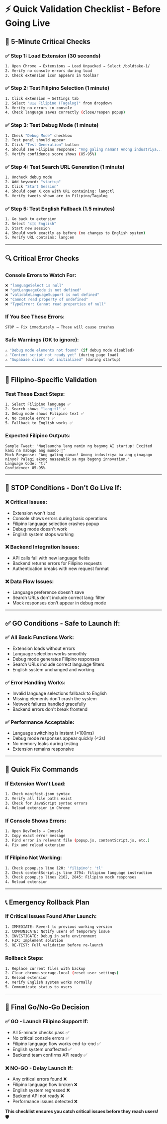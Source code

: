 # ⚡ Quick Validation Checklist - Before Going Live

## 🚀 5-Minute Critical Checks

### ✅ **Step 1: Load Extension (30 seconds)**
```bash
1. Open Chrome → Extensions → Load Unpacked → Select /boldtake-1/
2. Verify no console errors during load
3. Check extension icon appears in toolbar
```

### ✅ **Step 2: Test Filipino Selection (1 minute)**
```bash
1. Click extension → Settings tab
2. Select "🇵🇭 Filipino (Tagalog)" from dropdown
3. Verify no errors in console
4. Check language saves correctly (close/reopen popup)
```

### ✅ **Step 3: Test Debug Mode (1 minute)**
```bash
1. Check "Debug Mode" checkbox
2. Test panel should appear
3. Click "Test Generation" button
4. Should see Filipino response: "Ang galing naman! Anong industriya..."
5. Verify confidence score shows (85-95%)
```

### ✅ **Step 4: Test Search URL Generation (1 minute)**
```bash
1. Uncheck debug mode
2. Add keyword: "startup"
3. Click "Start Session"
4. Should open X.com with URL containing: lang:tl
5. Verify tweets shown are in Filipino/Tagalog
```

### ✅ **Step 5: Test English Fallback (1.5 minutes)**
```bash
1. Go back to extension
2. Select "🇺🇸 English"
3. Start new session
4. Should work exactly as before (no changes to English system)
5. Verify URL contains: lang:en
```

---

## 🔍 Critical Error Checks

### Console Errors to Watch For:
```javascript
❌ "languageSelect is null" 
❌ "getLanguageCode is not defined"
❌ "validateLanguageSupport is not defined"
❌ "Cannot read property of undefined"
❌ "TypeError: Cannot read properties of null"
```

### If You See These Errors:
```bash
STOP → Fix immediately → These will cause crashes
```

### Safe Warnings (OK to ignore):
```javascript
⚠️ "Debug mode elements not found" (if debug mode disabled)
⚠️ "Content script not ready yet" (during page load)
⚠️ "Supabase client not initialized" (during startup)
```

---

## 🎯 Filipino-Specific Validation

### Test These Exact Steps:
```bash
1. Select Filipino language ✅
2. Search shows "lang:tl" ✅  
3. Debug mode shows Filipino text ✅
4. No console errors ✅
5. Fallback to English works ✅
```

### Expected Filipino Outputs:
```
Sample Tweet: "Naglauncha lang namin ng bagong AI startup! Excited kami na mabago ang mundo 🚀"
Mock Response: "Ang galing naman! Anong industriya ba ang ginagago ninyo? Palagi akong nasasabik sa mga bagong innovation."
Language Code: "tl"
Confidence: 85-95%
```

---

## 🚨 STOP Conditions - Don't Go Live If:

### ❌ **Critical Issues:**
- Extension won't load
- Console shows errors during basic operations
- Filipino language selection crashes popup
- Debug mode doesn't work
- English system stops working

### ❌ **Backend Integration Issues:**
- API calls fail with new language fields
- Backend returns errors for Filipino requests
- Authentication breaks with new request format

### ❌ **Data Flow Issues:**
- Language preference doesn't save
- Search URLs don't include correct lang: filter
- Mock responses don't appear in debug mode

---

## ✅ GO Conditions - Safe to Launch If:

### ✅ **All Basic Functions Work:**
- Extension loads without errors
- Language selection works smoothly
- Debug mode generates Filipino responses
- Search URLs include correct language filters
- English system unchanged and working

### ✅ **Error Handling Works:**
- Invalid language selections fallback to English
- Missing elements don't crash the system
- Network failures handled gracefully
- Backend errors don't break frontend

### ✅ **Performance Acceptable:**
- Language switching is instant (<100ms)
- Debug mode responses appear quickly (<3s)
- No memory leaks during testing
- Extension remains responsive

---

## 🔧 Quick Fix Commands

### If Extension Won't Load:
```bash
1. Check manifest.json syntax
2. Verify all file paths exist
3. Check for JavaScript syntax errors
4. Reload extension in Chrome
```

### If Console Shows Errors:
```bash
1. Open DevTools → Console
2. Copy exact error message
3. Find error in relevant file (popup.js, contentScript.js, etc.)
4. Fix and reload extension
```

### If Filipino Not Working:
```bash
1. Check popup.js line 120: 'filipino': 'tl'
2. Check contentScript.js line 3794: filipino language instruction
3. Check popup.js lines 2102, 2045: Filipino mock responses
4. Reload extension
```

---

## 📞 Emergency Rollback Plan

### If Critical Issues Found After Launch:
```bash
1. IMMEDIATE: Revert to previous working version
2. COMMUNICATE: Notify users of temporary issue
3. INVESTIGATE: Debug in safe environment
4. FIX: Implement solution
5. RE-TEST: Full validation before re-launch
```

### Rollback Steps:
```bash
1. Replace current files with backup
2. Clear chrome.storage.local (reset user settings)
3. Reload extension
4. Verify English system works normally
5. Communicate status to users
```

---

## 🎯 Final Go/No-Go Decision

### ✅ **GO** - Launch Filipino Support If:
- All 5-minute checks pass ✅
- No critical console errors ✅
- Filipino language flow works end-to-end ✅
- English system unaffected ✅
- Backend team confirms API ready ✅

### ❌ **NO-GO** - Delay Launch If:
- Any critical errors found ❌
- Filipino language flow broken ❌
- English system regressed ❌
- Backend API not ready ❌
- Performance issues detected ❌

**This checklist ensures you catch critical issues before they reach users! 🛡️**
